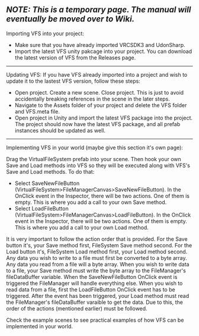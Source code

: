 ___NOTE: This is a temporary page. The manual will eventually be moved over to Wiki.___
----
Importing VFS into your project:
- Make sure that you have already imported VRCSDK3 and UdonSharp. 
- Import the latest VFS unity pakcage into your project. You can download the latest version of VFS from the Releases page. 
----
Updating VFS:
If you have VFS already imported into a project and wish to update it to the lastest VFS version, follow these steps:
- Open project. Create a new scene. Close project. This is just to avoid accidentally breaking references in the scene in the later steps.
- Navigate to the Assets folder of your project and delete the VFS folder and VFS.meta file. 
- Open project in Unity and import the latest VFS package into the project. The project should now have the latest VFS package, and all prefab instances should be updated as well.
----
Implementing VFS in your world (maybe give this section it's own page):

Drag the VirtualFileSystem prefab into your scene. Then hook your own Save and Load methods into VFS so they will be executed along with VFS's Save and Load methods. To do that:
- Select SaveNewFileButton (VirtualFileSystem>FileManagerCanvas>SaveNewFileButton). In the OnClick event in the Inspector, there will be two actions. One of them is empty. This is where you add a call to your own Save method. 
- Select LoadFileButton (VirtualFileSystem>FileManagerCanvas>LoadFileButton). In the OnClick event in the Inspector, there will be two actions. One of them is empty. This is where you add a call to your own Load method. 

It is very important to follow the action order that is provided. For the Save button it's, your Save method first, FileSystem Save method second. For the Load button it's, FileSystem Load method first, your Load method second. 
Any data you wish to write to a file must first be converted to a byte array. Any data you read from a file will a byte array. 
When you wish to write data to a file, your Save method must write the byte array to the FileManager's fileDataBuffer variable. When the SaveNewFileButton OnClick event is triggered the FileManager will handle everything else.
When you wish to read data from a file, first the LoadFileButton OnClick event has to be triggered. After the event has been triggered, your Load method must read the FileManager's fileDataBuffer varaible to get the data.
Due to this, the order of the actions (mentioned earlier) must be followed.

Check the example scenes to see practical examples of how VFS can be implemented in your world.

